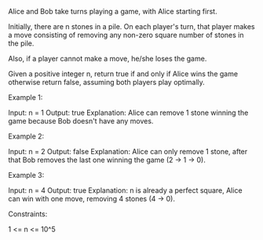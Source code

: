 Alice and Bob take turns playing a game, with Alice starting first.

Initially, there are n stones in a pile. On each player's turn, that player
makes a move consisting of removing any non-zero square number of stones in
the pile.

Also, if a player cannot make a move, he/she loses the game.

Given a positive integer n, return true if and only if Alice wins the game
otherwise return false, assuming both players play optimally.


Example 1:


Input: n = 1
Output: true
Explanation: Alice can remove 1 stone winning the game because Bob doesn't
have any moves.

Example 2:


Input: n = 2
Output: false
Explanation: Alice can only remove 1 stone, after that Bob removes the last
one winning the game (2 -> 1 -> 0).


Example 3:


Input: n = 4
Output: true
Explanation: n is already a perfect square, Alice can win with one move,
removing 4 stones (4 -> 0).



Constraints:


1 <= n <= 10^5




